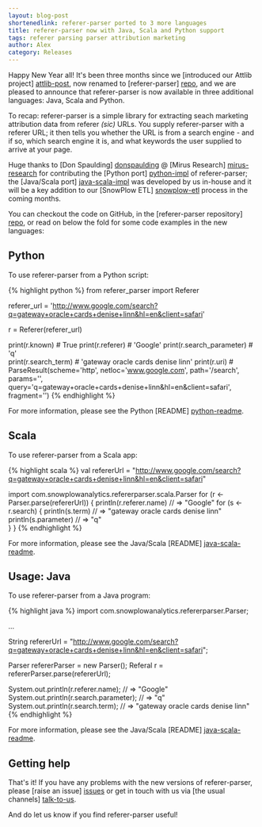 ```yaml
---
layout: blog-post
shortenedlink: referer-parser ported to 3 more languages
title: referer-parser now with Java, Scala and Python support
tags: referer parsing parser attribution marketing
author: Alex
category: Releases
---
```


Happy New Year all! It's been three months since we [introduced our Attlib project] [attlib-post], now renamed to [referer-parser] [repo], and we are pleased to announce that referer-parser is now available in three additional languages: Java, Scala and Python.

To recap: referer-parser is a simple library for extracting seach marketing attribution data from referer _(sic)_ URLs. You supply referer-parser with a referer URL; it then tells you whether the URL is from a search engine - and if so, which search engine it is, and what keywords the user supplied to arrive at your page.

Huge thanks to [Don Spaulding] [donspaulding] @ [Mirus Research] [mirus-research] for contributing the [Python port] [python-impl] of referer-parser; the [Java/Scala port] [java-scala-impl] was developed by us in-house and it will be a key addition to our [SnowPlow ETL] [snowplow-etl] process in the coming months.

You can checkout the code on GitHub, in the [referer-parser repository] [repo], or read on below the fold for some code examples in the new languages:

<!--more-->

## Python

To use referer-parser from a Python script:

{% highlight python %}
from referer_parser import Referer

referer_url = 'http://www.google.com/search?q=gateway+oracle+cards+denise+linn&hl=en&client=safari'

r = Referer(referer_url)

print(r.known)              # True
print(r.referer)            # 'Google'
print(r.search_parameter)   # 'q'     
print(r.search_term)        # 'gateway oracle cards denise linn'
print(r.uri)                # ParseResult(scheme='http', netloc='www.google.com', path='/search', params='', query='q=gateway+oracle+cards+denise+linn&hl=en&client=safari', fragment='')
{% endhighlight %}

For more information, please see the Python [README] [python-readme].

## Scala

To use referer-parser from a Scala app:

{% highlight scala %}
val refererUrl = "http://www.google.com/search?q=gateway+oracle+cards+denise+linn&hl=en&client=safari"

import com.snowplowanalytics.refererparser.scala.Parser
for (r <- Parser.parse(refererUrl)) {
  println(r.referer.name)      // => "Google"
  for (s <- r.search) {
    println(s.term)            // => "gateway oracle cards denise linn"
    println(s.parameter)       // => "q"    
  }
}
{% endhighlight %}

For more information, please see the Java/Scala [README] [java-scala-readme].

## Usage: Java

To use referer-parser from a Java program:

{% highlight java %}
import com.snowplowanalytics.refererparser.Parser;

...

  String refererUrl = "http://www.google.com/search?q=gateway+oracle+cards+denise+linn&hl=en&client=safari";

  Parser refererParser = new Parser();
  Referal r = refererParser.parse(refererUrl);

  System.out.println(r.referer.name);       // => "Google"
  System.out.println(r.search.parameter);   // => "q"    
  System.out.println(r.search.term);        // => "gateway oracle cards denise linn"
{% endhighlight %}

For more information, please see the Java/Scala [README] [java-scala-readme].

## Getting help

That's it! If you have any problems with the new versions of referer-parser, please [raise an issue] [issues] or get in touch with us via [the usual channels] [talk-to-us].

And do let us know if you find referer-parser useful!

[attlib-post]: /blog/2012/10/11/attlib-0.0.1-released/

[donspaulding]: https://github.com/donspaulding
[mirus-research]: http://mirusresearch.com/

[repo]: https://github.com/snowplow/referer-parser
[python-impl]: https://github.com/snowplow/referer-parser/tree/master/python
[python-readme]: https://github.com/snowplow/referer-parser/blob/master/python/README.md
[java-scala-impl]: https://github.com/snowplow/referer-parser/tree/master/java-scala
[java-scala-readme]: https://github.com/snowplow/referer-parser/blob/master/java-scala/README.md

[snowplow-etl]: https://github.com/snowplow/snowplow/wiki/etl

[talk-to-us]: https://github.com/snowplow/snowplow/wiki/Talk-to-us
[issues]: https://github.com/snowplow/referer-parser/issues